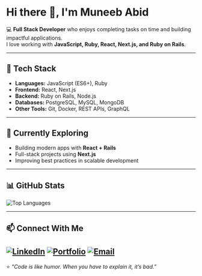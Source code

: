 # Hi there 👋, I'm Muneeb Abid  

💻 **Full Stack Developer** who enjoys completing tasks on time and building impactful applications.  
I love working with **JavaScript, Ruby, React, Next.js, and Ruby on Rails**.  

---

## 🚀 Tech Stack  
- **Languages:** JavaScript (ES6+), Ruby  
- **Frontend:** React, Next.js  
- **Backend:** Ruby on Rails, Node.js  
- **Databases:** PostgreSQL, MySQL, MongoDB  
- **Other Tools:** Git, Docker, REST APIs, GraphQL  

---

## 🌱 Currently Exploring  
- Building modern apps with **React + Rails**  
- Full-stack projects using **Next.js**  
- Improving best practices in scalable development  

---

## 📊 GitHub Stats
![Top Languages](https://github-readme-stats.vercel.app/api/top-langs/?username=muneebrana414&layout=compact&theme=radical)  

---

## 📫 Connect With Me 
[![LinkedIn](https://img.shields.io/badge/LinkedIn-%230077B5.svg?logo=linkedin&logoColor=white)](https://linkedin.com/in/muhammad-muneeb-50628819a)
[![Portfolio](https://img.shields.io/badge/Portfolio-%23000000.svg?logo=firefox&logoColor=white)](https://muneebrana414.vercel.app)
[![Email](https://img.shields.io/badge/Email-D14836?logo=gmail&logoColor=white)](mailto:muneebrana414@gmail.com)
---

⭐️ _“Code is like humor. When you have to explain it, it’s bad.”_  

<!--
**muneebrana414/muneebrana414** is a ✨ _special_ ✨ repository because its `README.md` (this file) appears on your GitHub profile.

Here are some ideas to get you started:

- 🔭 I’m currently working on ...
- 🌱 I’m currently learning ...
- 👯 I’m looking to collaborate on ...
- 🤔 I’m looking for help with ...
- 💬 Ask me about ...
- 📫 How to reach me: ...
- 😄 Pronouns: ...
- ⚡ Fun fact: ...
-->
